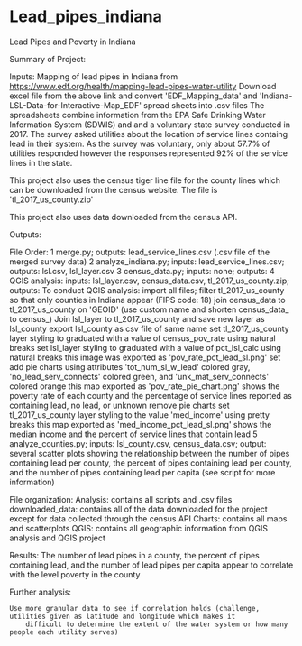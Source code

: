 # Lead_pipes_indiana
Lead Pipes and Poverty in Indiana

Summary of Project:

Inputs:
Mapping of lead pipes in Indiana from https://www.edf.org/health/mapping-lead-pipes-water-utility
Download excel file from the above link and convert 'EDF_Mapping_data' and 
'Indiana-LSL-Data-for-Interactive-Map_EDF' spread sheets into .csv files
The spreadsheets combine information from the EPA Safe Drinking Water Information
System (SDWIS) and and a voluntary state survey conducted in 2017. The survey
asked utilities about the location of service lines containg lead in their system.
As the survey was voluntary, only about 57.7% of utilities responded however the 
responses represented 92% of the service lines in the state.

This project also uses the census tiger line file for the county lines which can
be downloaded from the census website. The file is 'tl_2017_us_county.zip'

This project also uses data downloaded from the census API.

Outputs:

File Order:
1 merge.py; outputs: lead_service_lines.csv (.csv file of the merged survey data)
2 analyze_indiana.py; inputs: lead_service_lines.csv; outputs: lsl.csv, lsl_layer.csv
3 census_data.py; inputs: none; outputs: 
4 QGIS analysis: inputs: lsl_layer.csv, census_data.csv, tl_2017_us_county.zip;
    outputs: 
    To conduct QGIS analysis: import all files; filter tl_2017_us_county so that only
        counties in Indiana appear (FIPS code: 18)
        join census_data to tl_2017_us_county on 'GEOID' (use custom name and shorten census_data_ to census_)
        Join lsl_layer to tl_2017_us_county and save new layer as lsl_county
        export lsl_county as csv file of same name
        set tl_2017_us_county layer styling to graduated with a value of census_pov_rate using natural breaks
        set lsl_layer styling to graduated with a value of pct_lsl_calc using natural breaks
            this image was exported as 'pov_rate_pct_lead_sl.png'
        set add pie charts using attributes 'tot_num_sl_w_lead' colored gray, 'no_lead_serv_connects' colored green,
            and 'unk_mat_serv_connects' colored orange
                this map exported as 'pov_rate_pie_chart.png' shows the poverty rate of each county
                    and the percentage of service lines reported as containing lead, no lead, or unknown
        remove pie charts
        set tl_2017_us_county layer styling to the value 'med_income' using pretty breaks
            this map exported as 'med_income_pct_lead_sl.png' shows the median income and the percent of service
                lines that contain lead
5 analyze_counties.py; inputs: lsl_county.csv, census_data.csv; output: several scatter plots
    showing the relationship between the number of pipes containing lead per county, the percent
    of pipes containing lead per county, and the number of pipes containing lead per capita (see script
    for more information)

File organization:
    Analysis: contains all scripts and .csv files
    downloaded_data: contains all of the data downloaded for the project except for data collected through
        the census API
    Charts: contains all maps and scatterplots
    QGIS: contains all geographic information from QGIS analysis and QGIS project

Results:
    The number of lead pipes in a county, the percent of pipes containing lead, and the 
    number of lead pipes per capita appear to correlate with the level poverty in the county

Further analysis:

    Use more granular data to see if correlation holds (challenge, utilities given as latitude and longitude which makes it
        difficult to determine the extent of the water system or how many people each utility serves)

